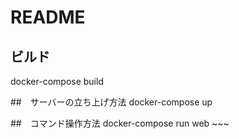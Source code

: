 # README

## ビルド
docker-compose build

##　サーバーの立ち上げ方法
docker-compose up

##　コマンド操作方法
docker-compose run web ~~~
